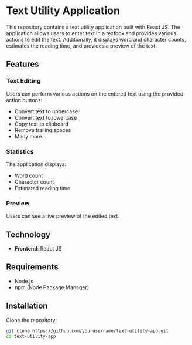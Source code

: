 # Text Utility Application

This repository contains a text utility application built with React JS. The application allows users to enter text in a textbox and provides various actions to edit the text. Additionally, it displays word and character counts, estimates the reading time, and provides a preview of the text.

## Features

### Text Editing
Users can perform various actions on the entered text using the provided action buttons:
- Convert text to uppercase
- Convert text to lowercase
- Copy text to clipboard
- Remove trailing spaces
- Many more...

### Statistics
The application displays:
- Word count
- Character count
- Estimated reading time

### Preview
Users can see a live preview of the edited text.

## Technology
- **Frontend**: React JS

## Requirements
- Node.js
- npm (Node Package Manager)

## Installation
Clone the repository:
```bash
git clone https://github.com/yourusername/text-utility-app.git
cd text-utility-app
